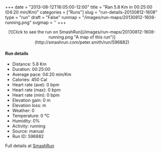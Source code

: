 +++
date = "2013-08-12T16:05:00-12:00"
title = "Ran 5.8 Km in 00:25:00 (04:20 min/Km)"
categories = ["Runs"]
slug = "run-details-20130812-1608"
type = "run"
draft = "False"
runmap = "/images/run-maps/20130812-1608-running.png"
svgmap = '<polyline points="">'
+++



<!--more-->

<center>
[![Click to see the run on SmashRun](/images/run-maps/20130812-1608-running.png "A map of this run")](http://smashrun.com/peter.smith/run/596882)
</center>

#### Run details

* Distance: 5.8 Km
* Duration: 00:25:00
* Average pace: 04:20 min/Km
* Calories: 450 Cal
* Heart rate (ave): 0 bpm
* Heart rate (max): 0 bpm
* Heart rate (min): 0 bpm
* Elevation gain: 0 m
* Elevation loss:  m
* Weather: 0
* Temperature: 0 &deg;C
* Humidity: 0%
* Activity: running
* Source: manual
* Run ID: 596882

Full details at [SmashRun](http://smashrun.com/peter.smith/run/596882)
